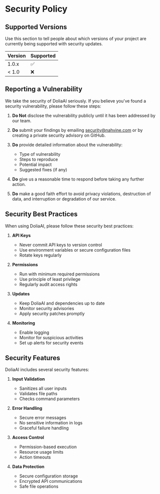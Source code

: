 # Security Policy

## Supported Versions

Use this section to tell people about which versions of your project are currently being supported with security updates.

| Version | Supported          |
| ------- | ------------------ |
| 1.0.x   | :white_check_mark: |
| < 1.0   | :x:                |

## Reporting a Vulnerability

We take the security of DoliaAI seriously. If you believe you've found a security vulnerability, please follow these steps:

1. **Do Not** disclose the vulnerability publicly until it has been addressed by our team.

2. **Do** submit your findings by emailing security@nahvine.com or by creating a private security advisory on GitHub.

3. **Do** provide detailed information about the vulnerability:
   - Type of vulnerability
   - Steps to reproduce
   - Potential impact
   - Suggested fixes (if any)

4. **Do** give us a reasonable time to respond before taking any further action.

5. **Do** make a good faith effort to avoid privacy violations, destruction of data, and interruption or degradation of our service.

## Security Best Practices

When using DoliaAI, please follow these security best practices:

1. **API Keys**
   - Never commit API keys to version control
   - Use environment variables or secure configuration files
   - Rotate keys regularly

2. **Permissions**
   - Run with minimum required permissions
   - Use principle of least privilege
   - Regularly audit access rights

3. **Updates**
   - Keep DoliaAI and dependencies up to date
   - Monitor security advisories
   - Apply security patches promptly

4. **Monitoring**
   - Enable logging
   - Monitor for suspicious activities
   - Set up alerts for security events

## Security Features

DoliaAI includes several security features:

1. **Input Validation**
   - Sanitizes all user inputs
   - Validates file paths
   - Checks command parameters

2. **Error Handling**
   - Secure error messages
   - No sensitive information in logs
   - Graceful failure handling

3. **Access Control**
   - Permission-based execution
   - Resource usage limits
   - Action timeouts

4. **Data Protection**
   - Secure configuration storage
   - Encrypted API communications
   - Safe file operations 